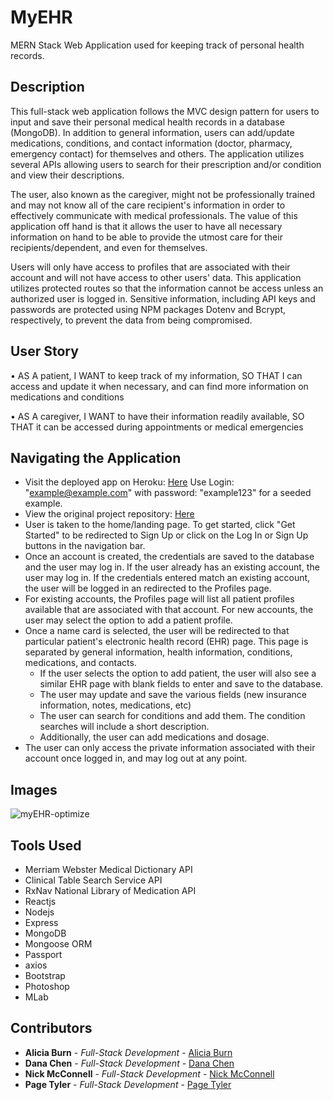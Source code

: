 # MyEHR
MERN Stack Web Application used for keeping track of personal health records. 

## Description
This full-stack web application follows the MVC design pattern for users to input and save their personal medical health records in a database (MongoDB). In addition to general information, users can add/update medications, conditions, and contact information (doctor, pharmacy, emergency contact) for themselves and others. The application utilizes several APIs allowing users to search for their prescription and/or condition and view their descriptions. 

The user, also known as the caregiver, might not be professionally trained and may not know all of the care recipient's information in order to effectively communicate with medical professionals. The value of this application off hand is that it allows the user to have all necessary information on hand to be able to provide the utmost care for their recipients/dependent, and even for themselves. 

Users will only have access to profiles that are associated with their account and will not have access to other users' data. This application utilizes protected routes so that the information cannot be access unless an authorized user is logged in. Sensitive information, including API keys and passwords are protected using NPM packages Dotenv and Bcrypt, respectively, to prevent the data from being compromised. 

## User Story
•	AS A patient, I WANT to keep track of my information, SO THAT I can access and update it when necessary, and can find more information on medications and conditions

•	AS A caregiver, I WANT to have their information readily available, SO THAT it can be accessed during appointments or medical emergencies

## Navigating the Application 
- Visit the deployed app on Heroku: [Here](https://myehrs.herokuapp.com/ "Here")  Use Login: "example@example.com" with password: "example123" for a seeded example.  
- View the original project repository: [Here](https://github.com/nicholasmcconnell/myEHR "Here")
- User is taken to the home/landing page. To get started, click "Get Started" to be redirected to Sign Up or click on the Log In or Sign Up buttons in the navigation bar. 
- Once an account is created, the credentials are saved to the database and the user may log in. If the user already has an existing account, the user may log in. If the credentials entered match an existing account, the user will be logged in an redirected to the Profiles page.
- For existing accounts, the Profiles page will list all patient profiles available that are associated with that account. For new accounts, the user may select the option to add a patient profile.
- Once a name card is selected, the user will be redirected to that particular patient's electronic health record (EHR) page. This page is separated by general information, health information, conditions, medications, and contacts. 
    - If the user selects the option to add patient, the user will also see a similar EHR page with blank fields to enter and save to the database. 
    - The user may update and save the various fields (new insurance information, notes, medications, etc)
    - The user can search for conditions and add them. The condition searches will include a short description. 
    - Additionally, the user can add medications and dosage. 
- The user can only access the private information associated with their account once logged in, and may log out at any point. 

## Images

![myEHR-optimize](https://user-images.githubusercontent.com/48693333/81631559-1b635300-93d6-11ea-9de1-5181f3211ffd.gif)

## Tools Used
* Merriam Webster Medical Dictionary API 
* Clinical Table Search Service API 
* RxNav National Library of Medication API
* Reactjs
* Nodejs
* Express
* MongoDB
* Mongoose ORM
* Passport
* axios
* Bootstrap 
* Photoshop
* MLab

## Contributors 
- **Alicia Burn** - _Full-Stack Development_ - [Alicia Burn](https://github.com/AliciaBurn "Alicia Burn")
- **Dana Chen** - _Full-Stack Development_ - [Dana Chen](https://github.com/danachen99 "Dana Chen")
- **Nick McConnell** - _Full-Stack Development_ - [Nick McConnell](https://github.com/nicholasmcconnell "Nick McConnell")
- **Page Tyler** - _Full-Stack Development_ - [Page Tyler](https://github.com/drthisguy "Page Tyler")
